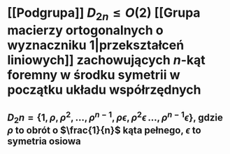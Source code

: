 # [[Podgrupa]] $D_{2n}\leq O(2)$ [[Grupa macierzy ortogonalnych o wyznaczniku 1|przekształceń liniowych]] zachowujących $n$-kąt foremny w środku symetrii w początku układu współrzędnych
## $D_2n = \{1,\rho,\rho^2,...,\rho^{n-1},\rho\epsilon,\rho^2\epsilon\,...,\rho^{n-1}\epsilon\}$, gdzie $\rho$ to obrót o $\frac{1}{n}$ kąta pełnego, $\epsilon$ to symetria osiowa
